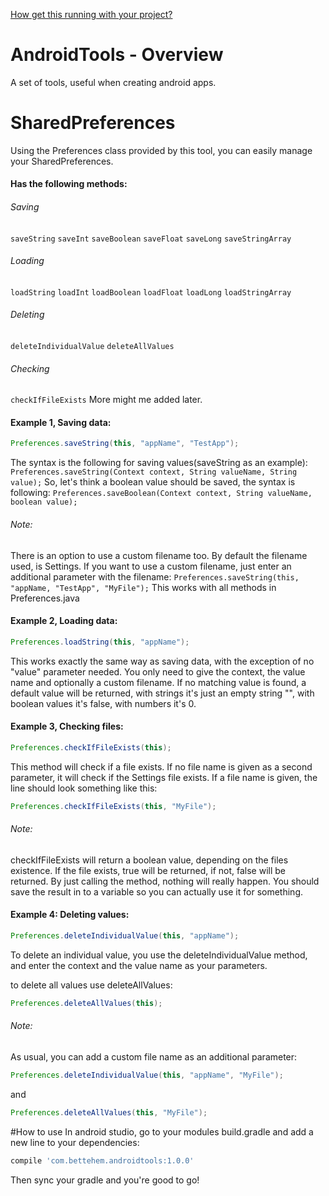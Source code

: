 [How get this running with your project?](https://github.com/Bettehem/AndroidTools#how-to-use)
# AndroidTools - Overview
A set of tools, useful when creating android apps.


# SharedPreferences
Using the Preferences class provided by this tool, you can easily manage your SharedPreferences.

#### Has the following methods:
###### Saving
`saveString`
`saveInt`
`saveBoolean`
`saveFloat`
`saveLong`
`saveStringArray`
###### Loading
`loadString`
`loadInt`
`loadBoolean`
`loadFloat`
`loadLong`
`loadStringArray`
###### Deleting
`deleteIndividualValue`
`deleteAllValues`
###### Checking
`checkIfFileExists`
More might me added later.

#### Example 1, Saving data:
```groovy
Preferences.saveString(this, "appName", "TestApp");
```
The syntax is the following for saving values(saveString as an example):
`Preferences.saveString(Context context, String valueName, String value);`
So, let's think a boolean value should be saved, the syntax is following:
`Preferences.saveBoolean(Context context, String valueName, boolean value);`

###### Note:
There is an option to use a custom filename too. By default the filename used, is Settings.
If you want to use a custom filename, just enter an additional parameter with the filename:
`Preferences.saveString(this, "appName, "TestApp", "MyFile");`
This works with all methods in Preferences.java

#### Example 2, Loading data:
```groovy
Preferences.loadString(this, "appName");
```
This works exactly the same way as saving data, with the exception of no "value" parameter needed.
You only need to give the context, the value name and optionally a custom filename. If no matching value is found, a default value will be returned, with strings it's just an empty string "", with boolean values it's false, with numbers it's 0.


#### Example 3, Checking files:
```groovy
Preferences.checkIfFileExists(this);
```
This method will check if a file exists. If no file name is given as a second parameter, it will check if the Settings file exists.
If a file name is given, the line should look something like this:
```groovy
Preferences.checkIfFileExists(this, "MyFile");
```

###### Note:
checkIfFileExists will return a boolean value, depending on the files existence. If the file exists, true will be returned, if not, false will be returned.
By just calling the method, nothing will really happen. You should save the result in to a variable so you can actually use it for something.


#### Example 4: Deleting values:
```groovy
Preferences.deleteIndividualValue(this, "appName");
```
To delete an individual value, you use the deleteIndividualValue method, and enter the context and the value name as your parameters.

to delete all values use deleteAllValues:
```groovy
Preferences.deleteAllValues(this);
```
###### Note:
As usual, you can add a custom file name as an additional parameter:
```groovy
Preferences.deleteIndividualValue(this, "appName", "MyFile");
```
and
```groovy
Preferences.deleteAllValues(this, "MyFile");
```


#How to use
In android studio, go to your modules build.gradle and add a new line to your dependencies:
```groovy
compile 'com.bettehem.androidtools:1.0.0'
```
Then sync your gradle and you're good to go!
